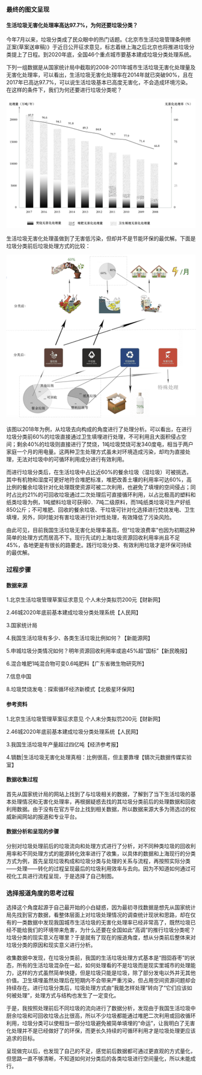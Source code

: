 ### 最终的图文呈现

#### 生活垃圾无害化处理率高达97.7%，为何还要垃圾分类？

今年7月以来，垃圾分类成了民众眼中的热门话题。《北京市生活垃圾管理条例修正案(草案送审稿)》于近日公开征求意见，标志着继上海之后北京也将推进垃圾分类提上了日程。到2020年底，全国46个重点城市要基本建成垃圾分类处理系统。

下列一组数据是从国家统计局中截取的2008-2011年城市生活垃圾无害化处理量及无害化处理率，可以看出，生活垃圾无害化处理率在2014年就已突破90%，且在2017年已高达97.7%，可以说生活垃圾基本已高度无害化，不会造成环境污染。在这样的条件下，我们为何还要进行垃圾分类呢？

![垃圾无害化处理能力及效率](https://github.com/renee-j/visualization/blob/master/garbage%20classification/WeChatb77706e407131678dbd9fe659ccd3d0c.png)

生活垃圾无害化处理虽做到了无害低污染，但却并不是节能环保的最优解。下面是垃圾分类前后垃圾处理方式的比较：

![垃圾分类前后垃圾去向构成](https://github.com/renee-j/visualization/blob/master/garbage%20classification/WeChatd5ff863fd5d6575c6677bfb1dced76bc.png)

该图以2018年为例，从垃圾去向构成的角度进行了处理分析。可以看出，在进行垃圾分类前60%的垃圾直接通过卫生填埋进行处理，不可利用且大面积侵占空间；剩余40%的垃圾则直接进行了焚烧，1吨垃圾焚烧可发340度电，相当于两户家庭一个月的用电量。这两种卫生处理方式虽未对环境造成污染，却均为直接处理，无法对垃圾中的可循环利用成分进行有效利用。

而进行垃圾分类后，在生活垃圾中占比近60%的餐余垃圾（湿垃圾）可被挑选，其中有机物和湿度可更好地符合堆肥标准，堆肥改善土壤的利用率可达60%，高比例的餐余垃圾针对化处理既使资源可被二次利用，也避免了填埋的空间侵占；同时占比约21%的可回收垃圾通过二次处理后可直接循环利用，以占比极高的塑料和纸类垃圾为例，1吨塑料垃圾可获得0．7吨二级原料，而1吨纸类垃圾可生产好纸850公斤；不可堆肥、回收的餐余垃圾、干垃圾可针对化选择进行焚烧发电、卫生填埋，另外，同时能对有害垃圾进行针对性处理，有效降低了污染风险。

由此可见，目前我国生活垃圾无害化处理率虽高，但“垃圾浪费率”也因为初期这种简单的处理方式而居高不下。现行先试的上海垃圾资源回收利用率尚且不足45%，各地更是有很长的路要走。践行垃圾分类、有效利用垃圾才是环保可持续的最优解。

### 过程步骤

#### 数据来源
1.北京生活垃圾管理草案征求意见 个人未分类拟罚200元【财新网】

2.46城2020年底前基本建成垃圾分类处理系统【人民网】

3.国家统计局

4.我国生活垃圾有多少、各类生活垃圾比例如何？【新能源网】

5.申城垃圾分类情况如何？明年资源回收利用率或逾45%超“国标”【新民晚报】

6.混合堆肥1吨混合物可变0.6吨肥料【广东省微生物研究所】

7.信息中国

8.垃圾焚烧发电：探索循环经济新模式【北极星环保网】

#### 参考资料
1.北京生活垃圾管理草案征求意见 个人未分类拟罚200元【财新网】

2.46城2020年底前基本建成垃圾分类处理系统【人民网】

3.我国生活垃圾年产量超过四亿吨【经济参考报】

4.镝数|生活垃圾无害化处理真相：比例很高，但主要靠埋【镝次元数据传媒实验室】

#### 数据收集过程
首先从国家统计局的网站上找到了与垃圾相关的数据，了解到了当下生活垃圾的基本处理情况和无害化处理率，再根据疑惑去找的其垃圾分类前后的处理数据和回收利用数据。由于没有在官方平台上找到相关数据，所以数据来源大多为筛选过的权威新闻网站的报道和专业平台。
#### 数据分析和呈现的步骤
分别对垃圾处理前后的垃圾流向和处理方式进行了分析，对不同种类垃圾的回收利用率和不同处理方式的能源转化效率进行了收集，以具体的数据和上海现行的分类方式为例，首先呈现垃圾构成和垃圾分类与处理的关系与流程，再按照实际分类——处理——转化的过程呈现最后的垃圾利用效率与去向。因为不知道如何通过可视化工具进行流程呈现，于是选择了自己制图。
### 选择报道角度的思考过程
选择这个角度起源于自己最开始的小白疑惑，因为最初寻找数据是想先从国家统计局先找到官方数据，看整体层面上对垃圾处理情况的调查统计现状和思路，却在仅有的一类数据中发现我国城市生活垃圾的无害化处理率已经非常高了，既然垃圾已经不能给我们的环境带来危害，为什么还要在全国如此“高调”的推行垃圾分类呢？垃圾分类的现实意义在哪里？于是就有了现在的报道角度，想从分类前后整体来对垃圾分类的原因和现实意义进行分析。

收集数据中发现，在垃圾分类前，我国的生活垃圾处理方式基本是“囫囵吞枣”的状态，所有的生活垃圾混杂在一起，如何处理看的不是垃圾而是现实里城市的处理能力，这样的方式虽然简单快捷，但是垃圾只能是垃圾，除了部分发电以外并无其他价值。卫生填埋虽然处理后在短期内不会带来严重污染，但占用空间资源问题却会持续存在。进行垃圾分类后，垃圾处理方式由“我能怎样处理”转向了“它们应该如何被处理”，处理方式与结构也发生了一定变化。

于是，我按照处理前后不同垃圾的流向进行了数据分析，发现由于我国生活垃圾中厨余垃圾和可回收垃圾占比很高，所以不少垃圾都能通过堆肥二次利用或回收循环利用，垃圾分类可以使相当一部分垃圾避免被简单填埋的“命运”，让我明白了无害化处理并不是已经做好了的环保，而更长久持续的可循环利用才是垃圾处理更应该追求的目标。

呈现做完以后，也发现了自己的不足，感觉前后数据都可通过更直观的方式量化，但思路一直不够清晰，不知道如何对分类后的各类垃圾进行空间量化，所以未能成行。
